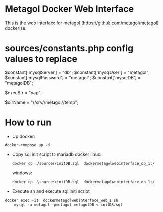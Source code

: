  # Metagol Docker Web Interface
This is the web interface for metagol (https://github.com/metagol/metagol) dockerise.
# sources/constants.php config values to replace
$constant['mysqlServer'] = "db";
$constant['mysqlUser'] = "metagol";
$constant['mysqlPassword'] = "metagol";
$constant['mysqlDB'] = "metagolDB";

$execStr = "yap";

$dirName = "//srv//metagol//temp";
 
# How to run
- Up docker:
```
docker-compose up -d
````
- Copy sql init script to mariadb docker
  linux:
  ```
  docker cp ./sources/initDB.sql  dockermetagolwebinterface_db_1:/
  ```
  windows:
  ```
  docker cp .\sources\initDB.sql  dockermetagolwebinterface_db_1:/
  ```
- Execute sh and execute sql initi script
```
docker exec -it  dockermetagolwebinterface_web_1 sh
    mysql -u metagol -pmetagol metagolDB < initDB.sql
```